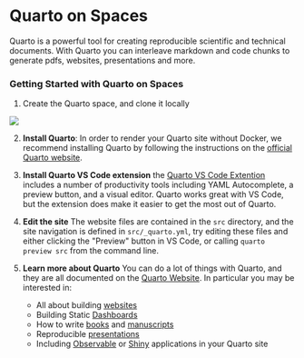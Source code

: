 # Quarto on Spaces

Quarto is a powerful tool for creating reproducible scientific and technical documents.
With Quarto you can interleave markdown and code chunks to generate pdfs, websites, presentations and more.

### Getting Started with Quarto on Spaces

1. Create the Quarto space, and clone it locally

<a  href="https://huggingface.co/new-space?template=posit/quarto-template"> <img src="https://huggingface.co/datasets/huggingface/badges/raw/main/deploy-to-spaces-lg.svg"/> </a>

2. **Install Quarto**: In order to render your Quarto site without Docker, we recommend installing Quarto by following the instructions on the [official Quarto website](https://quarto.org/docs/get-started/).

3. **Install Quarto VS Code extension** the [Quarto VS Code Extention](https://quarto.org/docs/tools/vscode.html) includes a number of productivity tools including YAML Autocomplete, a preview button, and a visual editor. Quarto works great with VS Code, but the extension does make it easier to get the most out of Quarto.

4. **Edit the site** The website files are contained in the `src` directory, and the site navigation is defined in `src/_quarto.yml`, try editing these files and either clicking the "Preview" button in VS Code, or calling `quarto preview src` from the command line.

5. **Learn more about Quarto** You can do a lot of things with Quarto, and they are all documented on the [Quarto Website](https://quarto.org/guide/). In particular you may be interested in:

   - All about building [websites](https://quarto.org/docs/websites/)
   - Building Static [Dashboards](https://quarto.org/docs/dashboards/)
   - How to write [books](https://quarto.org/docs/books/index.html) and [manuscripts](https://quarto.org/docs/manuscripts/)
   - Reproducible [presentations](https://quarto.org/docs/manuscripts/)
   - Including [Observable](https://quarto.org/docs/interactive/ojs/) or [Shiny](https://quarto.org/docs/interactive/shiny/) applications in your Quarto site
